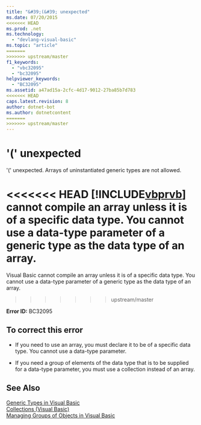 ```yaml
---
title: "&#39;(&#39; unexpected"
ms.date: 07/20/2015
<<<<<<< HEAD
ms.prod: .net
ms.technology: 
  - "devlang-visual-basic"
ms.topic: "article"
=======
>>>>>>> upstream/master
f1_keywords: 
  - "vbc32095"
  - "bc32095"
helpviewer_keywords: 
  - "BC32095"
ms.assetid: a47ad15a-2cfc-4d17-9012-27ba85b7d783
<<<<<<< HEAD
caps.latest.revision: 8
author: dotnet-bot
ms.author: dotnetcontent
=======
>>>>>>> upstream/master
---
```

# &#39;(&#39; unexpected
'(' unexpected. Arrays of uninstantiated generic types are not allowed.  
  
<<<<<<< HEAD
 [!INCLUDE[vbprvb](~/includes/vbprvb-md.md)] cannot compile an array unless it is of a specific data type. You cannot use a data-type parameter of a generic type as the data type of an array.  
=======
 Visual Basic cannot compile an array unless it is of a specific data type. You cannot use a data-type parameter of a generic type as the data type of an array.  
>>>>>>> upstream/master
  
 **Error ID:** BC32095  
  
## To correct this error  
  
-   If you need to use an array, you must declare it to be of a specific data type. You cannot use a data-type parameter.  
  
-   If you need a group of elements of the data type that is to be supplied for a data-type parameter, you must use a collection instead of an array.  
  
## See Also  
 [Generic Types in Visual Basic](../../visual-basic/programming-guide/language-features/data-types/generic-types.md)  
 [Collections (Visual Basic)](~/docs/visual-basic/programming-guide/concepts/collections.md)  
 [Managing Groups of Objects in Visual Basic](http://msdn.microsoft.com/library/50be4910-4732-4d5f-a18a-055a162e9037)
